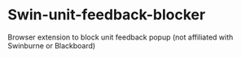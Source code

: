 # Swin-unit-feedback-blocker
Browser extension to block unit feedback popup (not affiliated with Swinburne or Blackboard)
